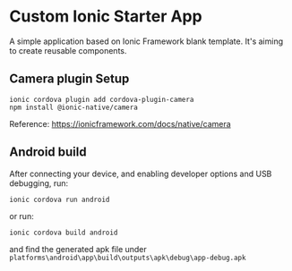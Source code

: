 # Custom Ionic Starter App

A simple application based on Ionic Framework blank template. It's aiming to create reusable components.

## Camera plugin Setup

```
ionic cordova plugin add cordova-plugin-camera  
npm install @ionic-native/camera
```  
Reference: https://ionicframework.com/docs/native/camera

## Android build

After connecting your device, and enabling developer options and USB debugging, run:  
```
ionic cordova run android
```

or run:  
```
ionic cordova build android
```
and find the generated apk file under ```platforms\android\app\build\outputs\apk\debug\app-debug.apk```
